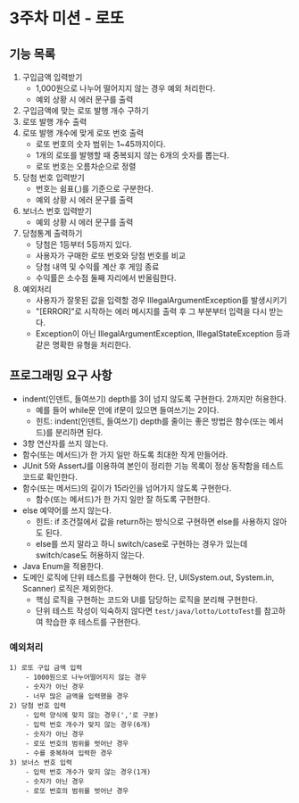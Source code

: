 # 3주차 미션 - 로또

## 기능 목록
1) 구입금액 입력받기
    - 1,000원으로 나누어 떨어지지 않는 경우 예외 처리한다.
    - 예외 상황 시 에러 문구를 출력
2) 구입금액에 맞는 로또 발행 개수 구하기
3) 로또 발행 개수 출력
4) 로또 발행 개수에 맞게 로또 번호 출력
   - 로또 번호의 숫자 범위는 1~45까지이다.
   - 1개의 로또를 발행할 때 중복되지 않는 6개의 숫자를 뽑는다.
   - 로또 번호는 오름차순으로 정렬
5) 당첨 번호 입력받기
    - 번호는 쉼표(,)를 기준으로 구분한다.
    - 예외 상황 시 에러 문구를 출력
6) 보너스 번호 입력받기
   - 예외 상황 시 에러 문구를 출력
7) 당첨통계 출력하기
    - 당첨은 1등부터 5등까지 있다.
    - 사용자가 구매한 로또 번호와 당첨 번호를 비교
    - 당첨 내역 및 수익률 계산 후 게임 종료
    - 수익률은 소수점 둘째 자리에서 반올림한다.
8) 예외처리
    - 사용자가 잘못된 값을 입력할 경우 IllegalArgumentException를 발생시키기
    - "[ERROR]"로 시작하는 에러 메시지를 출력 후 그 부분부터 입력을 다시 받는다.
    - Exception이 아닌 IllegalArgumentException, IllegalStateException 등과 같은 명확한 유형을 처리한다.

## 프로그래밍 요구 사항
- indent(인덴트, 들여쓰기) depth를 3이 넘지 않도록 구현한다. 2까지만 허용한다.
    - 예를 들어 while문 안에 if문이 있으면 들여쓰기는 2이다.
    - 힌트: indent(인덴트, 들여쓰기) depth를 줄이는 좋은 방법은 함수(또는 메서드)를 분리하면 된다.
- 3항 연산자를 쓰지 않는다.
- 함수(또는 메서드)가 한 가지 일만 하도록 최대한 작게 만들어라.
- JUnit 5와 AssertJ를 이용하여 본인이 정리한 기능 목록이 정상 동작함을 테스트 코드로 확인한다.
- 함수(또는 메서드)의 길이가 15라인을 넘어가지 않도록 구현한다.
    - 함수(또는 메서드)가 한 가지 일만 잘 하도록 구현한다.
- else 예약어를 쓰지 않는다.
    - 힌트: if 조건절에서 값을 return하는 방식으로 구현하면 else를 사용하지 않아도 된다.
    - else를 쓰지 말라고 하니 switch/case로 구현하는 경우가 있는데 switch/case도 허용하지 않는다.
- Java Enum을 적용한다.
- 도메인 로직에 단위 테스트를 구현해야 한다. 단, UI(System.out, System.in, Scanner) 로직은 제외한다.
    - 핵심 로직을 구현하는 코드와 UI를 담당하는 로직을 분리해 구현한다.
    - 단위 테스트 작성이 익숙하지 않다면 `test/java/lotto/LottoTest`를 참고하여 학습한 후 테스트를 구현한다.


### 예외처리
    1) 로또 구입 금액 입력
        - 1000원으로 나누어떨어지지 않는 경우
        - 숫자가 아닌 경우
        - 너무 많은 금액을 입력했을 경우
    2) 당첨 번호 입력
        - 입력 양식에 맞지 않는 경우(','로 구분)
        - 입력 번호 개수가 맞지 않는 경우(6개)
        - 숫자가 아닌 경우
        - 로또 번호의 범위를 벗어난 경우
        - 수를 중복하여 입력한 경우
    3) 보너스 번호 입력
        - 입력 번호 개수가 맞지 않는 경우(1개)
        - 숫자가 아닌 경우
        - 로또 번호의 범위를 벗어난 경우
